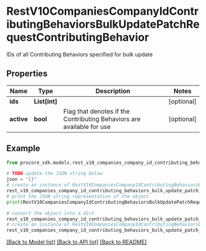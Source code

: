 # RestV10CompaniesCompanyIdContributingBehaviorsBulkUpdatePatchRequestContributingBehavior

IDs of all Contributing Behaviors specified for bulk update

## Properties

Name | Type | Description | Notes
------------ | ------------- | ------------- | -------------
**ids** | **List[int]** |  | [optional] 
**active** | **bool** | Flag that denotes if the Contributing Behaviors are available for use | [optional] 

## Example

```python
from procore_sdk.models.rest_v10_companies_company_id_contributing_behaviors_bulk_update_patch_request_contributing_behavior import RestV10CompaniesCompanyIdContributingBehaviorsBulkUpdatePatchRequestContributingBehavior

# TODO update the JSON string below
json = "{}"
# create an instance of RestV10CompaniesCompanyIdContributingBehaviorsBulkUpdatePatchRequestContributingBehavior from a JSON string
rest_v10_companies_company_id_contributing_behaviors_bulk_update_patch_request_contributing_behavior_instance = RestV10CompaniesCompanyIdContributingBehaviorsBulkUpdatePatchRequestContributingBehavior.from_json(json)
# print the JSON string representation of the object
print(RestV10CompaniesCompanyIdContributingBehaviorsBulkUpdatePatchRequestContributingBehavior.to_json())

# convert the object into a dict
rest_v10_companies_company_id_contributing_behaviors_bulk_update_patch_request_contributing_behavior_dict = rest_v10_companies_company_id_contributing_behaviors_bulk_update_patch_request_contributing_behavior_instance.to_dict()
# create an instance of RestV10CompaniesCompanyIdContributingBehaviorsBulkUpdatePatchRequestContributingBehavior from a dict
rest_v10_companies_company_id_contributing_behaviors_bulk_update_patch_request_contributing_behavior_from_dict = RestV10CompaniesCompanyIdContributingBehaviorsBulkUpdatePatchRequestContributingBehavior.from_dict(rest_v10_companies_company_id_contributing_behaviors_bulk_update_patch_request_contributing_behavior_dict)
```
[[Back to Model list]](../README.md#documentation-for-models) [[Back to API list]](../README.md#documentation-for-api-endpoints) [[Back to README]](../README.md)



